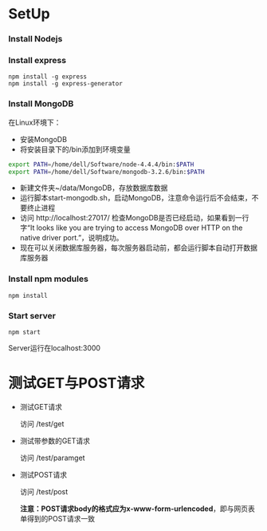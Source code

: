 # SetUp

### Install Nodejs

### Install express

```shell
npm install -g express
npm install -g express-generator
```

### Install MongoDB

在Linux环境下：

+ 安装MongoDB
+ 将安装目录下的/bin添加到环境变量

```Bash
export PATH=/home/dell/Software/node-4.4.4/bin:$PATH
export PATH=/home/dell/Software/mongodb-3.2.6/bin:$PATH
```

+ 新建文件夹~/data/MongoDB，存放数据库数据
+ 运行脚本start-mongodb.sh，启动MongoDB，注意命令运行后不会结束，不要终止进程
+ 访问 http://localhost:27017/ 检查MongoDB是否已经启动，如果看到一行字“It looks like you are trying to access MongoDB over HTTP on the native driver port.”，说明成功。
+ 现在可以关闭数据库服务器，每次服务器启动前，都会运行脚本自动打开数据库服务器

<!--
在Windows环境下：

+ 安装MongoDB
+ 将安装目录下的 \bin 添加到PATH环境变量
+ 新建文件夹 E:\MongoDB\data
+ 启动MongoDB，注意命令运行后不会结束，不要终止进程

```cmd
mongod --dbpath "E:\MongoDB\data"
```

+ 访问 http://localhost:27017/ 检查MongoDB是否已经启动，如果看到一行字“It looks like you are trying to access MongoDB over HTTP on the native driver port.”，说明成功。
+ 每次使用MongoDB之前都要启动MongoDB。如果想省去这个麻烦，可以将MongoDB添加到Windows服务：（但是我没有搞定）

```cmd
mongod --logpath "E:\MongoDB\data\logs.log" --logappend --dbpath "E:\MongoDB\data" --directoryperdb --serviceName "MongoDB" --serviceDisplayName "MongoDB" --install
```
-->

### Install npm modules

```shell
npm install
```

### Start server

```shell
npm start
```

Server运行在localhost:3000

# 测试GET与POST请求

+ 测试GET请求

  访问 /test/get

+ 测试带参数的GET请求

  访问 /test/paramget

+ 测试POST请求

  访问 /test/post

  **注意：POST请求body的格式应为x-www-form-urlencoded**，即与网页表单得到的POST请求一致

